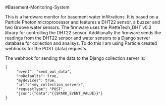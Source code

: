 #Basement-Monitoring-System

This is a hardware monitor for basement water infiltrations. It is based on a Particle Photon microprocessor and features a DHT22 sensor, a buzzer and two Groove water sensors. The firmware uses the PietteTech_DHT v0.3 library for controlling the DHT22 sensor. Additionally the firmware sends the readings from the DHT22 sensor and water sensors to a Django server database for collection and analisys. To do this I am using Particle created webhooks for the POST (data) requests.

The webhook for sending the data to the Django collection server is:

    {
         "event": "send_owl_data",
         "noDefaults": true,
         "mydevices": true,
         "url":"<my_collection_server>",
         "requestType": "POST",
         "json":{"data":"{{SPARK_EVENT_VALUE}}"}
    }
